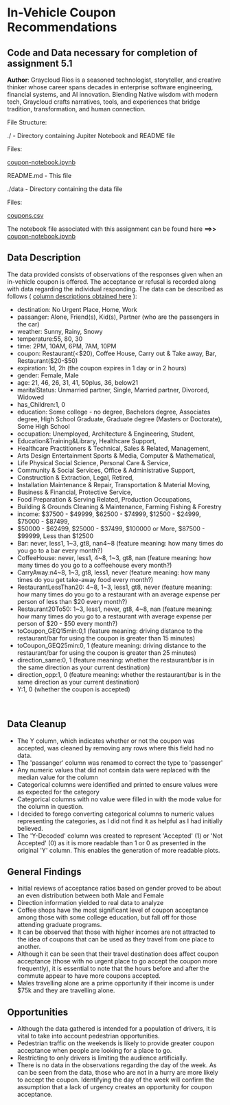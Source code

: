 # In-Vehicle Coupon Recommendations
## **Code and Data necessary for completion of assignment 5.1**


**Author**: Graycloud Rios is a seasoned technologist, storyteller, and creative thinker whose career spans decades in enterprise software engineering, financial systems, and AI innovation. Blending Native wisdom with modern tech, Graycloud crafts narratives, tools, and experiences that bridge tradition, transformation, and human connection.

File Structure:

  ./ - Directory containing Jupiter Notebook and README file
  
  Files:
  
  [coupon-notebook.ipynb](https://github.com/graycloudrios/assignment-5.1/blob/main/coupon-notebook.ipynb)

  README.md - This file
  
  ./data - Directory containing the data file

  Files:
  
  [coupons.csv](https://github.com/graycloudrios/assignment-5.1/blob/main/data/coupons.csv)

  The notebook file associated with this assignment can be found here **==>>** [coupon-notebook.ipynb](https://github.com/graycloudrios/assignment-5.1/blob/main/coupon-notebook.ipynb)

## Data Description
The data provided consists of observations of the responses given when an in-vehicle coupon is offered. The acceptance or refusal is recorded along with data regarding the individual responding. The data can be described as follows ( [column descriptions obtained here](https://archive.ics.uci.edu/dataset/603/in+vehicle+coupon+recommendation) ):

* destination: No Urgent Place, Home, Work
* passanger: Alone, Friend(s), Kid(s), Partner (who are the passengers in the car)
* weather: Sunny, Rainy, Snowy
* temperature:55, 80, 30
* time: 2PM, 10AM, 6PM, 7AM, 10PM
* coupon: Restaurant(<$20), Coffee House, Carry out & Take away, Bar, Restaurant($20-$50)
* expiration: 1d, 2h (the coupon expires in 1 day or in 2 hours)
* gender: Female, Male
* age: 21, 46, 26, 31, 41, 50plus, 36, below21
* maritalStatus: Unmarried partner, Single, Married partner, Divorced, Widowed
* has_Children:1, 0
* education: Some college - no degree, Bachelors degree, Associates degree, High School Graduate, Graduate degree (Masters or Doctorate), Some High School
* occupation: Unemployed, Architecture & Engineering, Student, 
* Education&Training&Library, Healthcare Support, 
* Healthcare Practitioners & Technical, Sales & Related, Management, 
* Arts Design Entertainment Sports & Media, Computer & Mathematical, 
* Life Physical Social Science, Personal Care & Service, 
* Community & Social Services, Office & Administrative Support, 
* Construction & Extraction, Legal, Retired, 
* Installation Maintenance & Repair, Transportation & Material Moving, 
* Business & Financial, Protective Service,
* Food Preparation & Serving Related, Production Occupations, 
* Building & Grounds Cleaning & Maintenance, Farming Fishing & Forestry
* income: $37500 - $49999, $62500 - $74999, $12500 - $24999, $75000 - $87499, 
* $50000 - $62499, $25000 - $37499, $100000 or More, $87500 - $99999, Less than $12500
* Bar: never, less1, 1~3, gt8,  nan4~8 (feature meaning: how many times do you go to a bar every month?)
* CoffeeHouse: never, less1, 4~8, 1~3, gt8,  nan (feature meaning: how many times do you go to a coffeehouse every month?)
* CarryAway:n4~8, 1~3, gt8, less1, never (feature meaning: how many times do you get take-away food every month?)
* RestaurantLessThan20: 4~8, 1~3, less1, gt8,  never (feature meaning: how many times do you go to a restaurant with an average expense per person of less than $20 every month?)
* Restaurant20To50: 1~3, less1, never, gt8, 4~8,  nan (feature meaning: how many times do you go to a restaurant with average expense per person of $20 - $50 every month?)
* toCoupon_GEQ15min:0,1 (feature meaning: driving distance to the restaurant/bar for using the coupon is greater than 15 minutes)
* toCoupon_GEQ25min:0, 1 (feature meaning: driving distance to the restaurant/bar for using the coupon is greater than 25 minutes)
* direction_same:0, 1 (feature meaning: whether the restaurant/bar is in the same direction as your current destination)
* direction_opp:1, 0 (feature meaning: whether the restaurant/bar is in the same direction as your current destination)
* Y:1, 0 (whether the coupon is accepted)
<br>


## Data Cleanup

* The Y column, which indicates whether or not the coupon was accepted, was cleaned by removing any rows where this field had no data.
* The 'passanger' column was renamed to correct the type to 'passenger'
* Any numeric values that did not contain data were replaced with the median value for the column
* Categorical columns were identified and printed to ensure values were as expected for the category
* Categorical columns with no value were filled in with the mode value for the column in question.
* I decided to forego converting categorical columns to numeric values representing the categories, as I did not find it as helpful as I had initially believed.
* The 'Y-Decoded' column was created to represent 'Accepted' (1) or 'Not Accepted' (0) as it is more readable than 1 or 0 as presented in the original 'Y' column. This enables the generation of more readable plots.

## General Findings

* Initial reviews of acceptance ratios based on gender proved to be about an even distribution between both Male and Female
* Direction information yielded to real data to analyze
* Coffee shops have the most significant level of coupon acceptance among those with some college education, but fall off for those attending graduate programs.
* It can be observed that those with higher incomes are not attracted to the idea of coupons that can be used as they travel from one place to another.
* Although it can be seen that their travel destination does affect coupon acceptance (those with no urgent place to go accept the coupon more frequently), it is essential to note that the hours before and after the commute appear to have more coupons accepted.
* Males travelling alone are a prime opportunity if their income is under $75k and they are travelling alone.

## Opportunities

* Although the data gathered is intended for a population of drivers, it is vital to take into account pedestrian opportunities.
* Pedestrian traffic on the weekends is likely to provide greater coupon acceptance when people are looking for a place to go.
* Restricting to only drivers is limiting the audience artificially.
* There is no data in the observations regarding the day of the week. As can be seen from the data, those who are not in a hurry are more likely to accept the coupon. Identifying the day of the week will confirm the assumption that a lack of urgency creates an opportunity for coupon acceptance.
